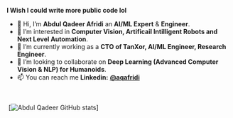 **I Wish I could write more public code lol**
- 👋 Hi, I’m **Abdul Qadeer Afridi** an **AI/ML Expert** & **Engineer**.
- 👀 I’m interested in **Computer Vision, Artificail Intilligent Robots and Next Level Automation**.
- 🌱 I’m currently working as a **CTO of TanXor, AI/ML Engineer, Research Engineer**.
- 💞️ I’m looking to collaborate on **Deep Learning (Advanced Computer Vision & NLP) for Humanoids**.
- 📫 You can reach me **Linkedin:** <a href="https://www.linkedin.com/in/aqafridi/"> **@aqafridi** </a>
</br>

![]()
[![Abdul Qadeer GitHub stats](https://github-readme-stats.vercel.app/api?username=aqafridi&show_icons=true&hide=prs&theme=radical)]
<!---
aqafridi/aqafridi is a ✨ special ✨ repository because its `README.md` (this file) appears on your GitHub profile.
You can click the Preview link to take a look at your changes.
--->
<!-- information about education -->
